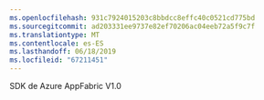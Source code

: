 ```yaml
---
ms.openlocfilehash: 931c7924015203c8bbdcc8effc40c0521cd775bd
ms.sourcegitcommit: ad203331ee9737e82ef70206ac04eeb72a5f9c7f
ms.translationtype: MT
ms.contentlocale: es-ES
ms.lasthandoff: 06/18/2019
ms.locfileid: "67211451"
---
```

SDK de Azure AppFabric V1.0